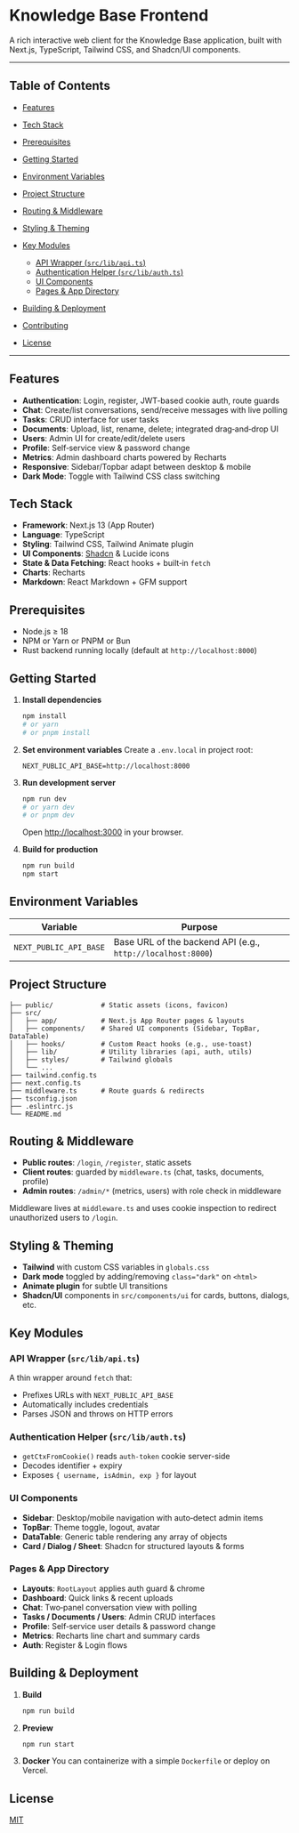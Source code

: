 # Knowledge Base Frontend

A rich interactive web client for the Knowledge Base application, built with Next.js, TypeScript, Tailwind CSS, and Shadcn/UI components.

---

## Table of Contents

* [Features](#features)
* [Tech Stack](#tech-stack)
* [Prerequisites](#prerequisites)
* [Getting Started](#getting-started)
* [Environment Variables](#environment-variables)
* [Project Structure](#project-structure)
* [Routing & Middleware](#routing--middleware)
* [Styling & Theming](#styling--theming)
* [Key Modules](#key-modules)

    * [API Wrapper (`src/lib/api.ts`)](#api-wrapper-srclibapits)
    * [Authentication Helper (`src/lib/auth.ts`)](#authentication-helper-srclibauthts)
    * [UI Components](#ui-components)
    * [Pages & App Directory](#pages--app-directory)
* [Building & Deployment](#building--deployment)
* [Contributing](#contributing)
* [License](#license)

---

## Features

* **Authentication**: Login, register, JWT-based cookie auth, route guards
* **Chat**: Create/list conversations, send/receive messages with live polling
* **Tasks**: CRUD interface for user tasks
* **Documents**: Upload, list, rename, delete; integrated drag‑and‑drop UI
* **Users**: Admin UI for create/edit/delete users
* **Profile**: Self‑service view & password change
* **Metrics**: Admin dashboard charts powered by Recharts
* **Responsive**: Sidebar/Topbar adapt between desktop & mobile
* **Dark Mode**: Toggle with Tailwind CSS class switching

## Tech Stack

* **Framework**: Next.js 13 (App Router)
* **Language**: TypeScript
* **Styling**: Tailwind CSS, Tailwind Animate plugin
* **UI Components**: [Shadcn](https://ui.shadcn.com/) & Lucide icons
* **State & Data Fetching**: React hooks + built‑in `fetch`
* **Charts**: Recharts
* **Markdown**: React Markdown + GFM support

## Prerequisites

* Node.js ≥ 18
* NPM or Yarn or PNPM or Bun
* Rust backend running locally (default at `http://localhost:8000`)

## Getting Started

1. **Install dependencies**

   ```bash
   npm install
   # or yarn
   # or pnpm install
   ```

2. **Set environment variables**
   Create a `.env.local` in project root:

   ```env
   NEXT_PUBLIC_API_BASE=http://localhost:8000
   ```

3. **Run development server**

   ```bash
   npm run dev
   # or yarn dev
   # or pnpm dev
   ```

   Open [http://localhost:3000](http://localhost:3000) in your browser.

4. **Build for production**

   ```bash
   npm run build
   npm start
   ```

## Environment Variables

| Variable               | Purpose                                                     |
| ---------------------- | ----------------------------------------------------------- |
| `NEXT_PUBLIC_API_BASE` | Base URL of the backend API (e.g., `http://localhost:8000`) |

## Project Structure

```
├── public/            # Static assets (icons, favicon)
├── src/
│   ├── app/           # Next.js App Router pages & layouts
│   ├── components/    # Shared UI components (Sidebar, TopBar, DataTable)
│   ├── hooks/         # Custom React hooks (e.g., use-toast)
│   ├── lib/           # Utility libraries (api, auth, utils)
│   ├── styles/        # Tailwind globals
│   └── ...
├── tailwind.config.ts
├── next.config.ts
├── middleware.ts      # Route guards & redirects
├── tsconfig.json
├── .eslintrc.js
└── README.md
```

## Routing & Middleware

* **Public routes**: `/login`, `/register`, static assets
* **Client routes**: guarded by `middleware.ts` (chat, tasks, documents, profile)
* **Admin routes**: `/admin/*` (metrics, users) with role check in middleware

Middleware lives at `middleware.ts` and uses cookie inspection to redirect unauthorized users to `/login`.

## Styling & Theming

* **Tailwind** with custom CSS variables in `globals.css`
* **Dark mode** toggled by adding/removing `class="dark"` on `<html>`
* **Animate plugin** for subtle UI transitions
* **Shadcn/UI** components in `src/components/ui` for cards, buttons, dialogs, etc.

## Key Modules

### API Wrapper (`src/lib/api.ts`)

A thin wrapper around `fetch` that:

* Prefixes URLs with `NEXT_PUBLIC_API_BASE`
* Automatically includes credentials
* Parses JSON and throws on HTTP errors

### Authentication Helper (`src/lib/auth.ts`)

* `getCtxFromCookie()` reads `auth-token` cookie server-side
* Decodes identifier + expiry
* Exposes `{ username, isAdmin, exp }` for layout

### UI Components

* **Sidebar**: Desktop/mobile navigation with auto‑detect admin items
* **TopBar**: Theme toggle, logout, avatar
* **DataTable**: Generic table rendering any array of objects
* **Card / Dialog / Sheet**: Shadcn for structured layouts & forms

### Pages & App Directory

* **Layouts**: `RootLayout` applies auth guard & chrome
* **Dashboard**: Quick links & recent uploads
* **Chat**: Two‑panel conversation view with polling
* **Tasks / Documents / Users**: Admin CRUD interfaces
* **Profile**: Self‑service user details & password change
* **Metrics**: Recharts line chart and summary cards
* **Auth**: Register & Login flows

## Building & Deployment

1. **Build**

   ```bash
   npm run build
   ```

2. **Preview**

   ```bash
   npm run start
   ```

3. **Docker**
   You can containerize with a simple `Dockerfile` or deploy on Vercel.


## License

[MIT](LICENSE)
